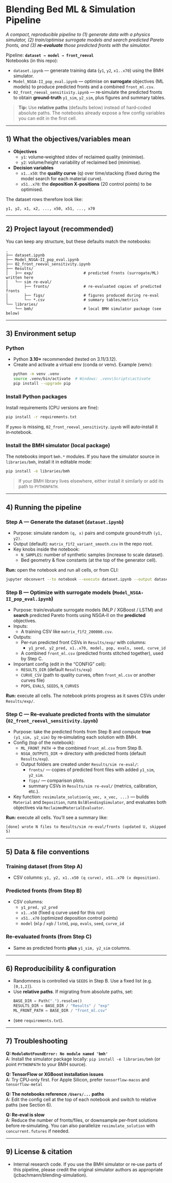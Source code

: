 # Blending Bed ML & Simulation Pipeline
_A compact, reproducible pipeline to (1) generate data with a physics simulator, (2) train/optimise surrogate models and search predicted Pareto fronts, and (3) **re‑evaluate** those predicted fronts with the simulator._

Pipeline: **`dataset → model → front_reeval`**  
Notebooks (in this repo):
- `dataset.ipynb` — generate training data (`y1`, `y2`, `x1..x70`) using the BMH simulator.
- `Model_NSGA-II_pop_eval.ipynb` — optimise on **surrogate** objectives (ML models) to produce predicted fronts and a combined `front_ml.csv`.
- `02_front_reeval_sensitivity.ipynb` — re‑simulate the predicted fronts to obtain **ground‑truth** `y1_sim`, `y2_sim`, plus figures and summary tables.

> **Tip:** Use **relative paths** (defaults below) instead of hard‑coded absolute paths. The notebooks already expose a few config variables you can edit in the first cell.

---

## 1) What the objectives/variables mean
- **Objectives**
  - `y1`: volume‑weighted stdev of reclaimed quality (minimise).
  - `y2`: volume/height variability of reclaimed bed (minimise).
- **Decision variables**
  - `x1..x50`: the **quality curve** (q) over time/stacking (fixed during the model search for each material curve).
  - `x51..x70`: the **deposition X‑positions** (20 control points) to be optimised.

The dataset rows therefore look like:
```
y1, y2, x1, x2, ..., x50, x51, ..., x70
```

---

## 2) Project layout (recommended)
You can keep any structure, but these defaults match the notebooks:
```
.
├── dataset.ipynb
├── Model_NSGA-II_pop_eval.ipynb
├── 02_front_reeval_sensitivity.ipynb
├── Results/
│   ├── exp/                      # predicted fronts (surrogate/ML) written here
│   └── sim re-eval/
│       ├── fronts/               # re-evaluated copies of predicted fronts
│       ├── figs/                 # figures produced during re-eval
│       └── *.csv                 # summary tables/metrics
└── libraries/
    └── bmh/                      # local BMH simulator package (see below)
```

---

## 3) Environment setup

### Python
- Python **3.10+** recommended (tested on 3.11/3.12).
- Create and activate a virtual env (conda or venv). Example (venv):
  ```bash
  python -m venv .venv
  source .venv/bin/activate  # Windows: .venv\Scripts\activate
  pip install --upgrade pip
  ```

### Install Python packages
Install requirements (CPU versions are fine):
```bash
pip install -r requirements.txt
```
If `pymoo` is missing, `02_front_reeval_sensitivity.ipynb` will auto‑install it in‑notebook.

### Install the BMH simulator (local package)
The notebooks import `bmh.*` modules. If you have the simulator source in `libraries/bmh`, install it in editable mode:
```bash
pip install -e libraries/bmh
```
> If your BMH library lives elsewhere, either install it similarly or add its path to `PYTHONPATH`.

---

## 4) Running the pipeline

### Step A — Generate the dataset (`dataset.ipynb`)
- Purpose: simulate random `(q, x)` pairs and compute ground‑truth `(y1, y2)`.
- Output (default): `matrix_f1f2_variant_smooth.csv` in the repo root.
- Key knobs inside the notebook:
  - `N_SAMPLES`: number of synthetic samples (increase to scale dataset).
  - Bed geometry & flow constants (at the top of the generator cell).

**Run:** open the notebook and run all cells, or from CLI:
```bash
jupyter nbconvert --to notebook --execute dataset.ipynb --output dataset_executed.ipynb
```

### Step B — Optimize with surrogate models (`Model_NSGA-II_pop_eval.ipynb`)
- Purpose: train/evaluate surrogate models (MLP / XGBoost / LSTM) and **search** predicted Pareto fronts using NSGA‑II on the **predicted** objectives.
- Inputs:
  - A training CSV like `matrix_f1f2_200000.csv`.
- Outputs:
  - Per‑run predicted front CSVs in `Results/exp/` with columns:
    - `y1_pred, y2_pred, x1..x70, model, pop, evals, seed, curve_id`
  - A combined `front_ml.csv` (predicted fronts stitched together), used by Step C.
- Important config (edit in the “CONFIG” cell):
  - `RESULTS_DIR` (default `Results/exp`)
  - `CURVE_CSV` (path to quality curves, often `front_ml.csv` or another curves file)
  - `POPS`, `EVALS`, `SEEDS`, `N_CURVES`

**Run:** execute all cells. The notebook prints progress as it saves CSVs under `Results/exp/`.

### Step C — Re‑evaluate predicted fronts with the simulator (`02_front_reeval_sensitivity.ipynb`)
- Purpose: take the predicted fronts from Step B and compute **true** `(y1_sim, y2_sim)` by re‑simulating each solution with BMH.
- Config (top of the notebook):
  - `ML_FRONT_PATH` → the combined `front_ml.csv` from Step B.
  - `NSGA_OUTPUTS_DIR` → directory with predicted fronts (default `Results/exp`).
  - Output folders are created under `Results/sim re-eval/`:
    - `fronts/` — copies of predicted front files with added `y1_sim`, `y2_sim`.
    - `figs/` — comparison plots.
    - summary CSVs in `Results/sim re-eval/` (metrics, calibration, etc.).
- Key function: `resimulate_solution(q_vec, x_vec, ...)` — builds `Material` and `Deposition`, runs `BslBlendingSimulator`, and evaluates both objectives via `ReclaimedMaterialEvaluator`.

**Run:** execute all cells. You’ll see a summary like:
```
[done] wrote N files to Results/sim re-eval/fronts (updated U, skipped S)
```

---

## 5) Data & file conventions

### Training dataset (from Step A)
- CSV columns: `y1, y2, x1..x50 (q curve), x51..x70 (x deposition)`.

### Predicted fronts (from Step B)
- CSV columns:
  - `y1_pred, y2_pred`
  - `x1..x50` (fixed q curve used for this run)
  - `x51..x70` (optimized deposition control points)
  - `model` (`mlp` / `xgb` / `lstm`), `pop`, `evals`, `seed`, `curve_id`

### Re‑evaluated fronts (from Step C)
- Same as predicted fronts **plus** `y1_sim, y2_sim` columns.

---

## 6) Reproducibility & configuration
- Randomness is controlled via `SEEDS` in Step B. Use a fixed list (e.g. `[0,1,2]`).
- Use **relative paths**. If migrating from absolute paths, set:
  ```python
  BASE_DIR = Path(".").resolve()
  RESULTS_DIR = BASE_DIR / "Results" / "exp"
  ML_FRONT_PATH = BASE_DIR / "front_ml.csv"
  ```
- (see `requirements.txt`).

---

## 7) Troubleshooting

**Q: `ModuleNotFoundError: No module named 'bmh'`**  
A: Install the simulator package locally: `pip install -e libraries/bmh` (or point `PYTHONPATH` to your BMH source).

**Q: TensorFlow or XGBoost installation issues**  
A: Try CPU‑only first. For Apple Silicon, prefer `tensorflow-macos` and `tensorflow-metal` 

**Q: The notebooks reference `/Users/...` paths**  
A: Edit the config cell at the top of each notebook and switch to relative paths (see Section 6).

**Q: Re‑eval is slow**  
A: Reduce the number of fronts/files, or downsample per‑front solutions before re‑simulating. You can also parallelize `resimulate_solution` with `concurrent.futures` if needed.

---

## 9) License & citation
- Internal research code. If you use the BMH simulator or re‑use parts of this pipeline, please credit the original simulator authors as appropriate (jcbachmann/blending-simulation).

